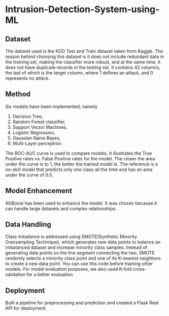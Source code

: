 # Intrusion-Detection-System-using-ML
## Dataset
The dataset used is the KDD Test and Train dataset taken from Kaggle. The reason behind choosing this dataset is it does not include redundant data in the training set, making the classifier more robust, and at the same time, it does not have duplicate records in the testing set.
It contains 42 columns, the last of which is the target column, where 1 defines an attack, and 0 represents no attack.


## Method 
Six models have been implemented, namely 
1. Decision Tree, 
2. Random Forest classifier,
3. Support Vector Machines,
4. Logistic Regression,
5. Gaussian Naive Bayes,
6. Multi-Layer perceptron.
 
The ROC-AUC curve is used to compare models. It illustrates the True Positive rates vs. False Positive rates for the model. The closer the area under the curve is to 1, the better the trained model is. The reference is a no-skill model that predicts only one class all the time and has an area under the curve of 0.5.

## Model Enhancement 
XGBoost has been used to enhance the model. It was chosen because it can handle large datasets and complex relationships. 

## Data Handling
Class imbalance is addressed using SMOTE(Synthetic Minority Oversampling Technique), which generates new data points to balance an imbalanced dataset and increase minority class samples. Instead of generating data points on the line segment connecting the two, SMOTE randomly selects a minority class point and one of its K-nearest neighbors to create a new data point. You can use this code before training other models.
For model evaluation purposes, we also used K-fold cross-validation for a better evaluation.

## Deployment
Built a pipeline for preprocessing and prediction and created a Flask Rest API for deployment.
